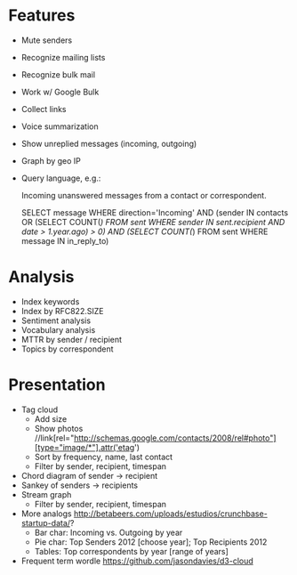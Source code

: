 # Features
* Mute senders
* Recognize mailing lists
* Recognize bulk mail
* Work w/ Google Bulk
* Collect links
* Voice summarization
* Show unreplied messages (incoming, outgoing)
* Graph by geo IP
* Query language, e.g.:

    Incoming unanswered messages from a contact or correspondent.

    SELECT message
    WHERE direction='Incoming'
      AND (sender IN contacts OR (SELECT COUNT(*) FROM sent WHERE sender IN sent.recipient AND date > 1.year.ago) > 0)
      AND (SELECT COUNT(*) FROM sent WHERE message IN in_reply_to)

# Analysis
* Index keywords
* Index by RFC822.SIZE
* Sentiment analysis
* Vocabulary analysis
* MTTR by sender / recipient
* Topics by correspondent

# Presentation
* Tag cloud
  * Add size
  * Show photos //link[rel="http://schemas.google.com/contacts/2008/rel#photo"][type="image/*"].attr('etag')
  * Sort by frequency, name, last contact
  * Filter by sender, recipient, timespan
* Chord diagram of sender -> recipient
* Sankey of senders -> recipients
* Stream graph
  * Filter by sender, recipient, timespan
* More analogs http://betabeers.com/uploads/estudios/crunchbase-startup-data/?
  * Bar char: Incoming vs. Outgoing by year
  * Pie char: Top Senders 2012 [choose year]; Top Recipients 2012
  * Tables: Top correspondents by year [range of years]
* Frequent term wordle https://github.com/jasondavies/d3-cloud
